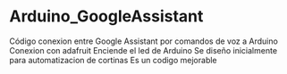 # Arduino_GoogleAssistant
Código conexion entre Google Assistant por comandos de voz a Arduino
Conexion con adafruit
Enciende el led de Arduino
Se diseño inicialmente para automatizacion de cortinas
Es un codigo mejorable
